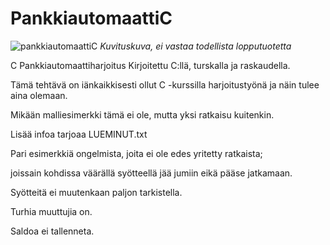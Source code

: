 # PankkiautomaattiC
![pankkiautomaattiC](https://user-images.githubusercontent.com/20796404/96919319-49d07880-14b4-11eb-9875-d5ff0d63e71f.jpg)
*Kuvituskuva, ei vastaa todellista lopputuotetta*

C Pankkiautomaattiharjoitus
Kirjoitettu C:llä, turskalla ja raskaudella.

Tämä tehtävä on iänkaikkisesti ollut C -kurssilla harjoitustyönä ja näin tulee aina olemaan.

Mikään malliesimerkki tämä ei ole, mutta yksi ratkaisu kuitenkin.

Lisää infoa tarjoaa LUEMINUT.txt




Pari esimerkkiä ongelmista, joita ei ole edes yritetty ratkaista;

joissain kohdissa väärällä syötteellä jää jumiin eikä pääse jatkamaan.

Syötteitä ei muutenkaan paljon tarkistella.

Turhia muuttujia on.

Saldoa ei tallenneta.
